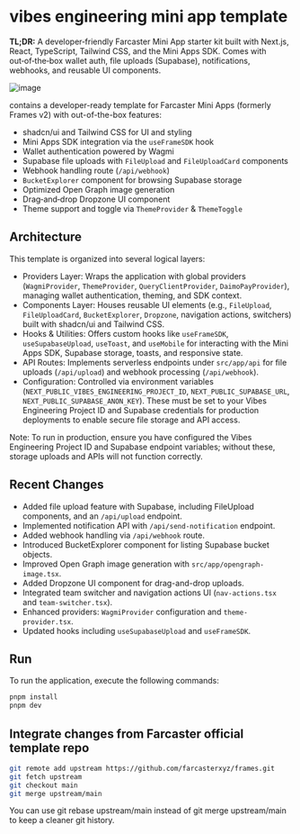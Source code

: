 # vibes engineering mini app template

**TL;DR:** A developer‑friendly Farcaster Mini App starter kit built with Next.js, React, TypeScript, Tailwind CSS, and the Mini Apps SDK. Comes with out‑of‑the‑box wallet auth, file uploads (Supabase), notifications, webhooks, and reusable UI components.

![image](https://github.com/user-attachments/assets/778893f9-ef65-48bd-a3d0-5e2b3e4b3453)

contains a developer-ready template for Farcaster Mini Apps (formerly Frames v2) with out-of-the-box features:

- shadcn/ui and Tailwind CSS for UI and styling
- Mini Apps SDK integration via the `useFrameSDK` hook
- Wallet authentication powered by Wagmi
- Supabase file uploads with `FileUpload` and `FileUploadCard` components
- Webhook handling route (`/api/webhook`)
- `BucketExplorer` component for browsing Supabase storage
- Optimized Open Graph image generation
- Drag‑and‑drop Dropzone UI component
- Theme support and toggle via `ThemeProvider` & `ThemeToggle`

## Architecture

This template is organized into several logical layers:

- Providers Layer: Wraps the application with global providers (`WagmiProvider`, `ThemeProvider`, `QueryClientProvider`, `DaimoPayProvider`), managing wallet authentication, theming, and SDK context.
- Components Layer: Houses reusable UI elements (e.g., `FileUpload`, `FileUploadCard`, `BucketExplorer`, `Dropzone`, navigation actions, switchers) built with shadcn/ui and Tailwind CSS.
- Hooks & Utilities: Offers custom hooks like `useFrameSDK`, `useSupabaseUpload`, `useToast`, and `useMobile` for interacting with the Mini Apps SDK, Supabase storage, toasts, and responsive state.
- API Routes: Implements serverless endpoints under `src/app/api` for file uploads (`/api/upload`) and webhook processing (`/api/webhook`).
- Configuration: Controlled via environment variables (`NEXT_PUBLIC_VIBES_ENGINEERING_PROJECT_ID`, `NEXT_PUBLIC_SUPABASE_URL`, `NEXT_PUBLIC_SUPABASE_ANON_KEY`). These must be set to your Vibes Engineering Project ID and Supabase credentials for production deployments to enable secure file storage and API access.

Note: To run in production, ensure you have configured the Vibes Engineering Project ID and Supabase endpoint variables; without these, storage uploads and APIs will not function correctly.

## Recent Changes

- Added file upload feature with Supabase, including FileUpload components, and an `/api/upload` endpoint.
- Implemented notification API with `/api/send-notification` endpoint.
- Added webhook handling via `/api/webhook` route.
- Introduced BucketExplorer component for listing Supabase bucket objects.
- Improved Open Graph image generation with `src/app/opengraph-image.tsx`.
- Added Dropzone UI component for drag-and-drop uploads.
- Integrated team switcher and navigation actions UI (`nav-actions.tsx` and `team-switcher.tsx`).
- Enhanced providers: `WagmiProvider` configuration and `theme-provider.tsx`.
- Updated hooks including `useSupabaseUpload` and `useFrameSDK`.

## Run

To run the application, execute the following commands:

```bash
pnpm install
pnpm dev
```

## Integrate changes from Farcaster official template repo

```bash
git remote add upstream https://github.com/farcasterxyz/frames.git
git fetch upstream
git checkout main
git merge upstream/main
```

You can use git rebase upstream/main instead of git merge upstream/main to keep a cleaner git history.
